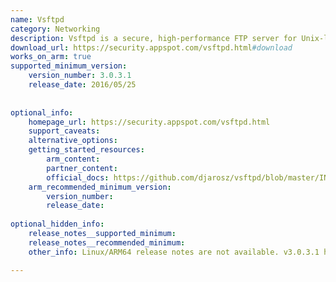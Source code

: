 ```yaml
---
name: Vsftpd
category: Networking
description: Vsftpd is a secure, high-performance FTP server for Unix-like systems, designed for reliability and strong security features.
download_url: https://security.appspot.com/vsftpd.html#download
works_on_arm: true
supported_minimum_version:
    version_number: 3.0.3.1
    release_date: 2016/05/25
 
 
optional_info:
    homepage_url: https://security.appspot.com/vsftpd.html
    support_caveats:
    alternative_options:
    getting_started_resources:
        arm_content:
        partner_content:
        official_docs: https://github.com/djarosz/vsftpd/blob/master/INSTALL
    arm_recommended_minimum_version:
        version_number:
        release_date:
 
optional_hidden_info:
    release_notes__supported_minimum:
    release_notes__recommended_minimum:
    other_info: Linux/ARM64 release notes are not available. v3.0.3.1 has been successfully installed on the Neoverse N1.

---
```

